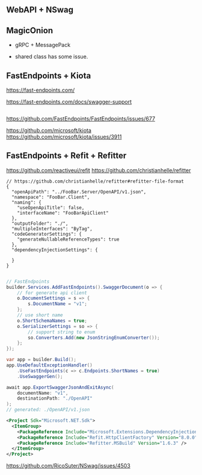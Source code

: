 
## WebAPI + NSwag

## MagicOnion

* gRPC + MessagePack

* shared class has some issue.

## FastEndpoints + Kiota
https://fast-endpoints.com/

https://fast-endpoints.com/docs/swagger-support

```csharp


```

https://github.com/FastEndpoints/FastEndpoints/issues/677

https://github.com/microsoft/kiota
https://github.com/microsoft/kiota/issues/3911


## FastEndpoints + Refit + Refitter

https://github.com/reactiveui/refit
https://github.com/christianhelle/refitter

```jsonc
// https://github.com/christianhelle/refitter#refitter-file-format
{
  "openApiPath": "../FooBar.Server/OpenAPI/v1.json",
  "namespace": "FooBar.Client",
  "naming": {
    "useOpenApiTitle": false,
    "interfaceName": "FooBarApiClient"
  },
  "outputFolder": "./",
  "multipleInterfaces": "ByTag",
  "codeGeneratorSettings": {
    "generateNullableReferenceTypes": true
  },
  "dependencyInjectionSettings": {

  }
}
```

```csharp

// FastEndpoints
builder.Services.AddFastEndpoints().SwaggerDocument(o => {
    // for generate api client
    o.DocumentSettings = s => {
        s.DocumentName = "v1";
    };
    // use short name 
    o.ShortSchemaNames = true;
    o.SerializerSettings = so => {
        // support string to enum
        so.Converters.Add(new JsonStringEnumConverter());
    };
});

var app = builder.Build();
app.UseDefaultExceptionHandler()
    .UseFastEndpoints(c => c.Endpoints.ShortNames = true)
    .UseSwaggerGen();

await app.ExportSwaggerJsonAndExitAsync(
    documentName: "v1",
    destinationPath: "./OpenAPI"
);
// generated: ./OpenAPI/v1.json
```

```xml
<Project Sdk="Microsoft.NET.Sdk">
  <ItemGroup>
    <PackageReference Include="Microsoft.Extensions.DependencyInjection.Abstractions" Version="9.0.9" />
    <PackageReference Include="Refit.HttpClientFactory" Version="8.0.0" />
    <PackageReference Include="Refitter.MSBuild" Version="1.6.3" />
  </ItemGroup>
</Project>
```



https://github.com/RicoSuter/NSwag/issues/4503

